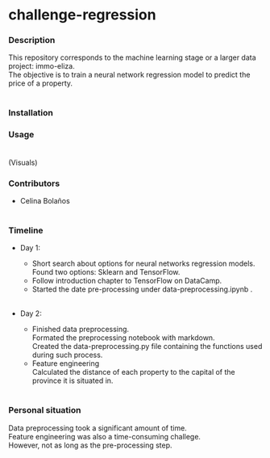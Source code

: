 # challenge-regression

### Description

This repository corresponds to the machine learning stage or a larger data project: immo-eliza. <br>
The objective is to train a neural network regression model to predict the price of a property. <br><br>

### Installation<br>

### Usage<br><br>

(Visuals)

### Contributors<br>
- Celina Bolaños<br><br>

### Timeline<br>
- Day 1: <br>
    - Short search about options for neural networks regression models. <br>
        Found two options: Sklearn and TensorFlow. <br>
    - Follow introduction chapter to TensorFlow on DataCamp. <br>
    - Started the date pre-processing under data-preprocessing.ipynb .<br><br>

- Day 2: <br>
    - Finished data preprocessing. <br>
        Formated the preprocessing notebook with markdown. <br>
        Created the data-preprocessing.py file containing the functions used during such process.<br>
    - Feature engineering <br>
        Calculated the distance of each property to the capital of the province it is situated in. <br><br>

### Personal situation<br>
Data preprocessing took a significant amount of time. <br>
Feature engineering was also a time-consuming challege. <br>
However, not as long as the pre-processing step. <br>
